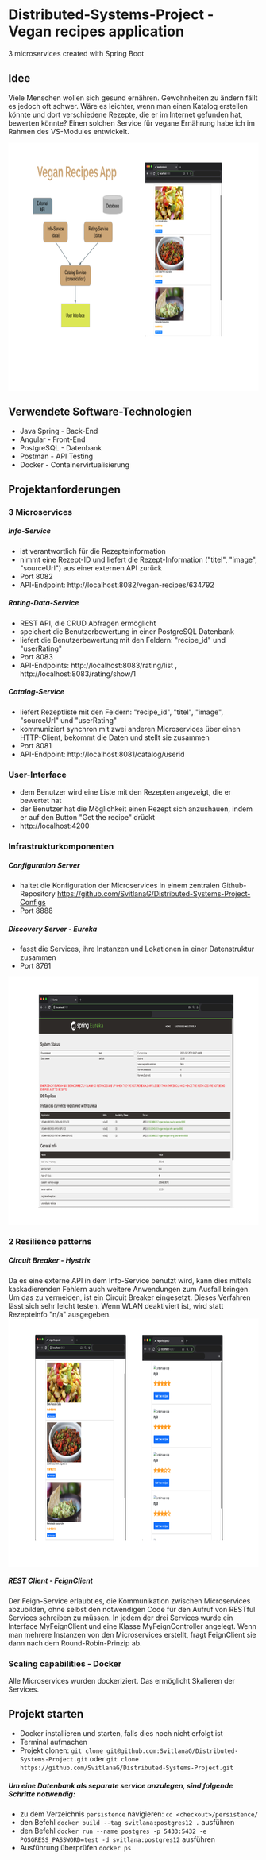 # Distributed-Systems-Project - Vegan recipes application 

3 microservices created with Spring Boot


## Idee


Viele Menschen wollen sich gesund ernähren. Gewohnheiten zu ändern fällt es jedoch oft schwer.
Wäre es leichter, wenn man einen Katalog erstellen könnte und dort verschiedene Rezepte, die er im Internet gefunden hat, bewerten könnte?
Einen solchen Service für vegane Ernährung habe ich im Rahmen des VS-Modules entwickelt.

<img align="center" width="800" height="500" src="https://github.com/SvitlanaG/Distributed-Systems-Project/blob/master/VeganRecipesApp.png">


## Verwendete Software-Technologien

* Java Spring - Back-End
* Angular - Front-End
* PostgreSQL - Datenbank
* Postman - API Testing
* Docker - Containervirtualisierung


## Projektanforderungen

### 3 Microservices

##### Info-Service
  * ist verantwortlich für die Rezepteinformation
  * nimmt eine Rezept-ID und liefert die Rezept-Information ("titel", "image", "sourceUrl") aus einer externen API zurück
  * Port 8082
  * API-Endpoint: http://localhost:8082/vegan-recipes/634792

##### Rating-Data-Service
  * REST API, die CRUD Abfragen ermöglicht
  * speichert die Benutzerbewertung in einer PostgreSQL Datenbank
  * liefert die Benutzerbewertung mit den Feldern: "recipe_id" und "userRating"
  * Port 8083
  * API-Endpoints: http://localhost:8083/rating/list , http://localhost:8083/rating/show/1


##### Catalog-Service
  * liefert Rezeptliste mit den Feldern: "recipe_id", "titel", "image", "sourceUrl" und "userRating"
  * kommuniziert synchron mit zwei anderen Microservices über einen HTTP-Client, bekommt die Daten und stellt sie zusammen
  * Port 8081
  * API-Endpoint: http://localhost:8081/catalog/userid
  
### User-Interface
  * dem Benutzer wird eine Liste mit den Rezepten angezeigt, die er bewertet hat
  * der Benutzer hat die Möglichkeit einen Rezept sich anzushauen, indem er auf den Button "Get the recipe" drückt
  * http://localhost:4200
  
  
### Infrastrukturkomponenten

##### Configuration Server
 * haltet die Konfiguration der Microservices in einem zentralen Github-Repository https://github.com/SvitlanaG/Distributed-Systems-Project-Configs
 * Port 8888
 
##### Discovery Server - Eureka
 * fasst die Services, ihre Instanzen und Lokationen in einer Datenstruktur zusammen
 * Port 8761
 <img align="center" width="1600" height="500" src="https://github.com/SvitlanaG/Distributed-Systems-Project/blob/master/Eureka.png">
 
### 2 Resilience patterns

##### Circuit Breaker - Hystrix
Da es eine externe API in dem Info-Service benutzt wird, kann dies mittels kaskadierenden Fehlern auch weitere Anwendungen zum Ausfall bringen. Um das zu vermeiden, ist ein Circuit Breaker eingesetzt. Dieses Verfahren lässt sich sehr leicht testen. Wenn WLAN deaktiviert ist, wird statt Rezepteinfo "n/a" ausgegeben.
<img align="center" width="1000" height="500" src="https://github.com/SvitlanaG/Distributed-Systems-Project/blob/master/Hystrix.png">
 
 
##### REST Client - FeignClient
Der Feign-Service erlaubt es, die Kommunikation zwischen Microservices abzubilden, ohne selbst den notwendigen Code für den Aufruf von RESTful Services schreiben zu müssen. In jedem der drei Services wurde ein Interface MyFeignClient und eine Klasse MyFeignController angelegt. Wenn man mehrere Instanzen von den Microservices erstellt, fragt FeignClient sie dann nach dem Round-Robin-Prinzip ab.
  
  
### Scaling capabilities - Docker
Alle Microservices wurden dockeriziert. Das ermöglicht Skalieren der Services.

## Projekt starten
 * Docker installieren und starten, falls dies noch nicht erfolgt ist
 * Terminal aufmachen
 * Projekt clonen: `git clone git@github.com:SvitlanaG/Distributed-Systems-Project.git` oder `git clone https://github.com/SvitlanaG/Distributed-Systems-Project.git`
##### Um eine Datenbank als separate service anzulegen, sind folgende Schritte notwendig:
 * zu dem Verzeichnis `persistence` navigieren: `cd <checkout>/persistence/`
 * den Befehl `docker build --tag svitlana:postgres12 .` ausführen
 * den Befehl `docker run --name postgres -p 5433:5432 -e POSGRESS_PASSWORD=test -d svitlana:postgres12` ausführen
 * Ausführung überprüfen `docker ps`
